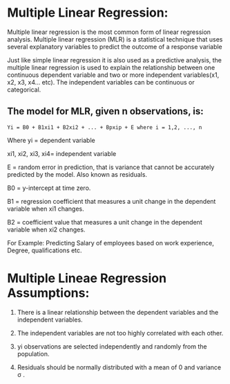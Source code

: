 # Multiple Linear Regression:

Multiple linear regression is the most common form of linear regression analysis. Multiple linear regression (MLR) is a statistical technique that uses several explanatory variables to predict the outcome of a response variable

Just like simple linear regression it is also used as a predictive analysis, the multiple linear regression is used to explain the relationship between one continuous dependent variable and two or more independent variables(x1, x2, x3, x4… etc). The independent variables can be continuous or categorical.


## The model for MLR, given n observations, is:

```
Yi = B0 + B1xi1 + B2xi2 + ... + Bpxip + E where i = 1,2, ..., n
```

Where yi = dependent variable

xi1, xi2, xi3, xi4= independent variable 


E = random error in prediction, that is variance that cannot be accurately predicted by the model. Also known as residuals.

B0 = y-intercept at time zero.

B1 = regression coefficient that measures a unit change in the dependent variable when xi1 changes.

B2 = coefficient value that measures a unit change in the dependent variable when xi2 changes.

For Example: Predicting Salary of employees based on work experience, Degree, qualifications etc.


# Multiple Lineae Regression Assumptions:

1. There is a linear relationship between the dependent variables and the independent variables.

2. The independent variables are not too highly correlated with each other.

3. yi observations are selected independently and randomly from the population.

4. Residuals should be normally distributed with a mean of 0 and variance σ .


